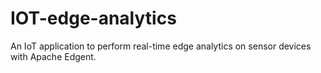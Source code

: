 # IOT-edge-analytics
An IoT application to perform real-time edge analytics on sensor devices with Apache Edgent.

